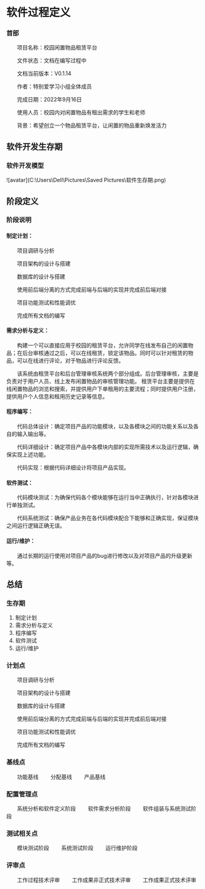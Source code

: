 # 软件过程定义

### 首部
&emsp;&emsp;项目名称：校园闲置物品租赁平台

&emsp;&emsp;文件状态：文档在编写过程中

&emsp;&emsp;文档当前版本：V0.1.14

&emsp;&emsp;作者：特别爱学习小组全体成员

&emsp;&emsp;完成日期：2022年9月16日

&emsp;&emsp;使用人员：校园内对闲置物品有租出需求的学生和老师

&emsp;&emsp;背景：希望创立一个物品租赁平台，让闲置的物品重新焕发活力



## 软件开发生存期

### 软件开发模型
![avatar](C:\Users\Dell\Pictures\Saved Pictures\软件生存期.png)

## 阶段定义

### 阶段说明
####  制定计划：
&emsp;&emsp;项目调研与分析

&emsp;&emsp;项目架构的设计与搭建

&emsp;&emsp;数据库的设计与搭建

&emsp;&emsp;使用前后端分离的方式完成前端与后端的实现并完成前后端对接

&emsp;&emsp;项目功能测试和性能调优

&emsp;&emsp;完成所有文档的编写

####  需求分析与定义：
&emsp;&emsp;构建一个可以直接应用于校园的租赁平台，允许同学在线发布自己的闲置物品；在后台审核通过之后，可以在线租赁，锁定该物品。同时可以针对租赁的物品，可以在线进行评论，对于物品进行评论反馈。

&emsp;&emsp;该系统由租赁平台和后台管理审核系统两个部分组成。后台管理审核，主要是负责对于用户人员、线上发布闲置物品的审核管理功能。 租赁平台主要是提供在线闲置物品的浏览和搜索，并提供用户下单租用的主要流程；同时提供用户注册，提供用户个人信息和租用历史记录等信息。
####  程序编写：
&emsp;&emsp;代码总体设计：确定项目产品的功能模块，以及各模块之间的功能关系以及各自的输入输出等。

&emsp;&emsp;代码详细设计：确定项目产品中各模块内部的实现所需技术以及运行逻辑，确保实现上述功能。

&emsp;&emsp;代码实现：根据代码详细设计将项目产品实现。

####  软件测试：
&emsp;&emsp;代码模块测试：为确保代码各个模块能够在运行当中正确执行，针对各模块进行单独测试。

&emsp;&emsp;代码系统测试：确保产品业务在各代码模块配合下能够和正确实现，保证模块之间运行逻辑正确无误。

####  运行/维护：
&emsp;&emsp;通过长期的运行使用对项目产品的bug进行修改以及对项目产品的升级更新等。
## 总结

### 生存期
1. 制定计划
1. 需求分析与定义
1. 程序编写
1. 软件测试
1. 运行/维护
### 计划点
&emsp;&emsp;项目调研与分析

&emsp;&emsp;项目架构的设计与搭建

&emsp;&emsp;数据库的设计与搭建

&emsp;&emsp;使用前后端分离的方式完成前端与后端的实现并完成前后端对接

&emsp;&emsp;项目功能测试和性能调优

&emsp;&emsp;完成所有文档的编写

### 基线点
&emsp;&emsp;功能基线
&emsp;&emsp;分配基线
&emsp;&emsp;产品基线
### 配置管理点
&emsp;&emsp;系统分析和软件定义阶段
&emsp;&emsp;软件需求分析阶段
&emsp;&emsp;软件组装与系统测试阶段
### 测试相关点
&emsp;&emsp;模块测试阶段
&emsp;&emsp;系统测试阶段
&emsp;&emsp;运行维护阶段
### 评审点
&emsp;&emsp;工作过程技术评审
&emsp;&emsp;工作成果非正式技术评审
&emsp;&emsp;工作成果正式技术评审